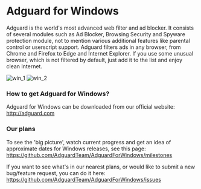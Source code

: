 # Adguard for Windows

Adguard is the world's most advanced web filter and ad blocker. It consists of several modules such as Ad Blocker, Browsing Security and Spyware protection module, not to mention various additional features like parental control or userscript support. Adguard filters ads in any browser, from Chrome and Firefox to Edge and Internet Explorer. If you use some unusual browser, which is not filtered by default, just add it to the list and enjoy clean Internet.

![win_1](https://cloud.githubusercontent.com/assets/8577533/9547225/75a58160-4da1-11e5-9bd8-ab07dd99946b.jpg)
![win_2](https://cloud.githubusercontent.com/assets/8577533/9547230/81da6c2a-4da1-11e5-93aa-a89382fa93a5.jpg)


### How to get Adguard for Windows?  
Adguard for Windows can be downloaded from our official website:
http://adguard.com


### Our plans

To see the 'big picture', watch current progress and get an idea of approximate dates for Windows releases, see this page: https://github.com/AdguardTeam/AdguardForWindows/milestones

If you want to see what's in our nearest plans, or would like to submit a new bug/feature request, you can do it here: https://github.com/AdguardTeam/AdguardForWindows/issues
